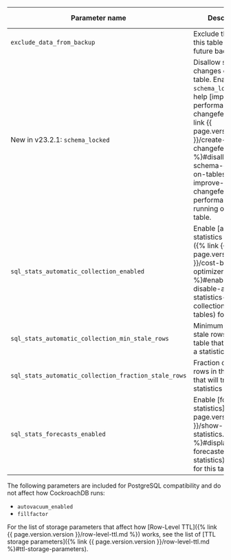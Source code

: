 |                    Parameter name                    |                                                                    Description                                                                    | Data type | Default value |
|------------------------------------------------------|---------------------------------------------------------------------------------------------------------------------------------------------------|-----------|---------------|
| `exclude_data_from_backup`                           | Exclude the data in this table from any future backups.                                                                                           | Boolean   | `false`       |
| <span class="version-tag">New in v23.2.1:</span> `schema_locked` | Disallow schema changes on this table. Enabling `schema_locked` can help [improve performance of changefeeds]({% link {{ page.version.version }}/create-changefeed.md %}#disallow-schema-changes-on-tables-to-improve-changefeed-performance) running on this table. | Boolean | `false` |
| `sql_stats_automatic_collection_enabled`             | Enable [automatic statistics collection]({% link {{ page.version.version }}/cost-based-optimizer.md %}#enable-and-disable-automatic-statistics-collection-for-tables) for this table. | Boolean   | `true`        |
| `sql_stats_automatic_collection_min_stale_rows`      | Minimum number of stale rows in this table that will trigger a statistics refresh.                                                                | Integer   | 500           |
| `sql_stats_automatic_collection_fraction_stale_rows` | Fraction of stale rows in this table that will trigger a statistics refresh.                                                                      | Float     | 0.2           |
| `sql_stats_forecasts_enabled`                        | Enable [forecasted statistics]({% link {{ page.version.version }}/show-statistics.md %}#display-forecasted-statistics) collection for this table.                                     | Boolean   | `true`        |

The following parameters are included for PostgreSQL compatibility and do not affect how CockroachDB runs:

- `autovacuum_enabled`
- `fillfactor`

For the list of storage parameters that affect how [Row-Level TTL]({% link {{ page.version.version }}/row-level-ttl.md %}) works, see the list of [TTL storage parameters]({% link {{ page.version.version }}/row-level-ttl.md %}#ttl-storage-parameters).